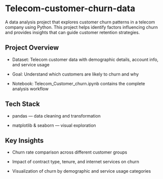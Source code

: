 # Telecom-customer-churn-data
A data analysis project that explores customer churn patterns in a telecom company using Python. This project helps identify factors influencing churn and provides insights that can guide customer retention strategies.

## Project Overview

* Dataset: Telecom customer data with demographic details, account info, and service usage

* Goal: Understand which customers are likely to churn and why

* Notebook: Telecom_Customer_churn.ipynb contains the complete analysis workflow

## Tech Stack

* pandas — data cleaning and transformation

* matplotlib & seaborn — visual exploration

## Key Insights

* Churn rate comparison across different customer groups

* Impact of contract type, tenure, and internet services on churn

* Visualization of churn by demographic and service usage categories
